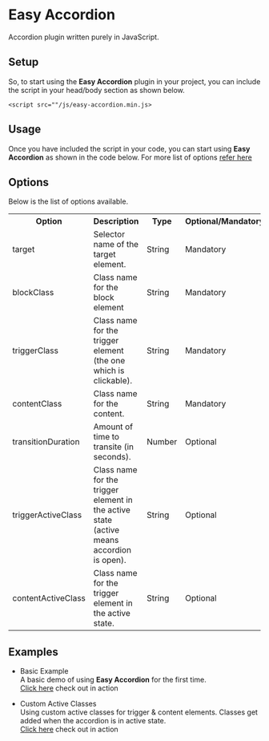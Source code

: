 # Easy Accordion

Accordion plugin written purely in JavaScript.

## Setup

So, to start using the <b>Easy Accordion</b> plugin in your project, you can include the script in your head/body section as shown below.

```
<script src=""/js/easy-accordion.min.js>
```

## Usage

Once you have included the script in your code, you can start using <b>Easy Accordion</b> as shown in the code below. For more list of options [refer here](#options)

## Options

Below is the list of options available.

<table>
    <tr>
        <th>Option</th>
        <th>Description</th>
        <th>Type</th>
        <th>Optional/Mandatory</th>
    </tr>
    <tr>
        <td>target</td>
        <td>Selector name of the target element.</td>
        <td>String</td>
        <td>Mandatory</td>
    </tr>
    <tr>
        <td>blockClass</td>
        <td>Class name for the block element</td>
        <td>String</td>
        <td>Mandatory</td>
    </tr>
    <tr>
        <td>triggerClass</td>
        <td>Class name for the trigger element (the one which is clickable).</td>
        <td>String</td>
        <td>Mandatory</td>
    </tr>
    <tr>
        <td>contentClass</td>
        <td>Class name for the content.</td>
        <td>String</td>
        <td>Mandatory</td>
    </tr>
    <tr>
        <td>transitionDuration</td>
        <td>Amount of time to transite (in seconds).</td>
        <td>Number</td>
        <td>Optional</td>
    </tr>
    <tr>
        <td>triggerActiveClass</td>
        <td>Class name for the trigger element in the active state (active means accordion is open).</td>
        <td>String</td>
        <td>Optional</td>
    </tr>
    <tr>
        <td>contentActiveClass</td>
        <td>Class name for the trigger element in the active state.</td>
        <td>String</td>
        <td>Optional</td>
    </tr>
</table>

## Examples

- Basic Example  
  A basic demo of using <b>Easy Accordion</b> for the first time.  
  [Click here](/examples/basic-example.html) check out in action</div>

- Custom Active Classes  
  Using custom active classes for trigger & content elements. Classes get added when the accordion is in active state.  
  [Click here](/examples/custom-active-classes.html) check out in action</div>
